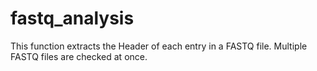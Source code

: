 # fastq_analysis
This function extracts the Header of each entry in a FASTQ file. Multiple  FASTQ files are checked at once.
